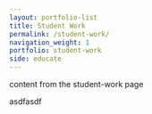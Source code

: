 ```yaml
---
layout: portfolio-list
title: Student Work
permalink: /student-work/
navigation_weight: 1
portfolio: student-work
side: educate
---
```


content from the student-work page

asdfasdf
